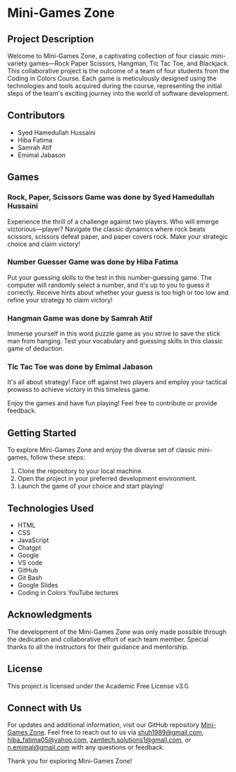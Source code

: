 # Mini-Games Zone

## Project Description

Welcome to Mini-Games Zone, a captivating collection of four classic mini-variety games—Rock Paper Scissors, Hangman, Tic Tac Toe, and Blackjack. This collaborative project is the outcome of a team of four students from the Coding in Colors Course. Each game is meticulously designed using the technologies and tools acquired during the course, representing the initial steps of the team's exciting journey into the world of software development.

## Contributors

- Syed Hamedullah Hussaini
- Hiba Fatima
- Samrah Atif
- Emimal Jabason

## Games

### Rock, Paper, Scissors Game was done by Syed Hamedullah Hussaini

Experience the thrill of a challenge against two players. Who will emerge victorious—player? Navigate the classic dynamics where rock beats scissors, scissors defeat paper, and paper covers rock. Make your strategic choice and claim victory!

### Number Guesser Game was done by Hiba Fatima

Put your guessing skills to the test in this number-guessing game. The computer will randomly select a number, and it's up to you to guess it correctly. Receive hints about whether your guess is too high or too low and refine your strategy to claim victory!

### Hangman Game was done by Samrah Atif

Immerse yourself in this word puzzle game as you strive to save the stick man from hanging. Test your vocabulary and guessing skills in this classic game of deduction.

### Tic Tac Toe was done by Emimal Jabason

It's all about strategy! Face off against two players and employ your tactical prowess to achieve victory in this timeless game.


Enjoy the games and have fun playing! Feel free to contribute or provide feedback.

## Getting Started

To explore Mini-Games Zone and enjoy the diverse set of classic mini-games, follow these steps:

1. Clone the repository to your local machine.
2. Open the project in your preferred development environment.
3. Launch the game of your choice and start playing!

## Technologies Used

- HTML
- CSS
- JavaScript
- Chatgpt
- Google
- VS code
- GitHub 
- Git Bash
- Google Slides
- Coding in Colors YouTube lectures

## Acknowledgments

The development of the Mini-Games Zone was only made possible through the dedication and collaborative effort of each team member. Special thanks to all the instructors for their guidance and mentorship.

## License

This project is licensed under the Academic Free License v3.0.

## Connect with Us

For updates and additional information, visit our GitHub repository [Mini-Games Zone](https://github.com/syedhamed/Mini-Project). Feel free to reach out to us via shuh1989@gmail.com, hiba_fatima05@yahoo.com, zamtech.solutions1@gmail.com, or n.emimal@gmail.com with any questions or feedback.

Thank you for exploring Mini-Games Zone!

